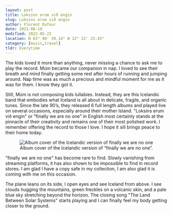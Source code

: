 ```yaml
---
layout: post
title: Loksins erum við engin
slug: Loksins erum við engin
author: Florent Dufour
date: 2021-08-19
modified: 2022-05-23
location: N 63° 40' 59.14" W 22° 32' 23.45"
category: [music,travel]
tldr: Everytime
---
```


The kids loved it more than anything, never missing a chance to ask me to play the record. Múm became our companion in nap. I loved<!--more--> to see their breath and mind finally getting some rest after hours of running and jumping around. Nap time was as much a precious and mindful moment for me as it was for them. I know they got it.


Still, Múm is not composing kids lullabies. Instead, they are this Icelandic band that embodies what Iceland is all about in delicate, fragile, and organic tunes. Since the late 90’s, they released 6 full length albums and played live on several occasions, especially around their mother Island. "Loksins erum við engin" or "finally we are no one" in English most certainly stands at the pinnacle of their creativity and remains one of their most polished work. I remember offering the record to those I love. I hope it sill brings peace to their home today.

<center>
<figure>
  <img src="https://ia904505.us.archive.org/5/items/mbid-97629004-1cb9-44a9-8f45-bd46e38ce05f/mbid-97629004-1cb9-44a9-8f45-bd46e38ce05f-8144610038_thumb250.jpg" 
  alt="Album cover of the Icelandic version of finally we are no one"/>
  <figcaption>Album cover of the Icelandic version of “finally we are no one”.</figcaption>
</figure>
</center>

"finally we are no one" has become rare to find. Slowly vanishing from streaming platforms, it has also shown to be impossible to find in record stores. I am glad I have a copy safe in my collection, I am also glad it is coming with me on this occasion.

The plane leans on its side, I open eyes and see Iceland from above. I see clouds hugging the mountains, green freckles on a volcanic skin, and a pale blue sky stretching beyond the horizon. The closing song "The Land Between Solar Systems" starts playing and I can finally feel my body getting closer to the ground.